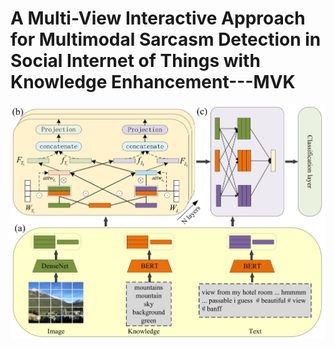 # A Multi-View Interactive Approach for Multimodal Sarcasm Detection in Social Internet of Things with Knowledge Enhancement---MVK
![image](https://github.com/liuhao0209/multimodal-sarcasm-detection---MVK/blob/main/model%20architecture_1.jpg)
